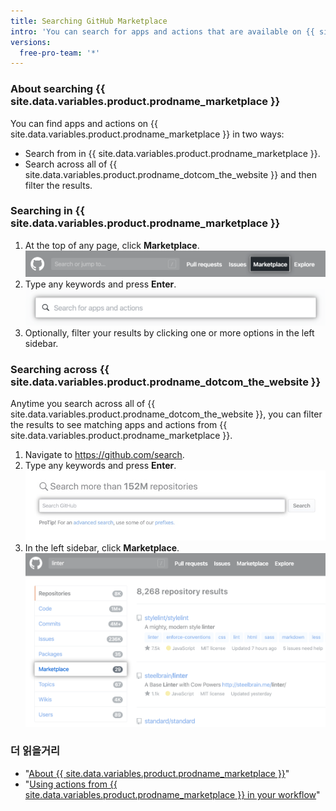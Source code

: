 ```yaml
---
title: Searching GitHub Marketplace
intro: 'You can search for apps and actions that are available on {{ site.data.variables.product.prodname_marketplace }}.'
versions:
  free-pro-team: '*'
---
```


### About searching {{ site.data.variables.product.prodname_marketplace }}

You can find apps and actions on {{ site.data.variables.product.prodname_marketplace }} in two ways:

- Search from in {{ site.data.variables.product.prodname_marketplace }}.
- Search across all of {{ site.data.variables.product.prodname_dotcom_the_website }} and then filter the results.

### Searching in {{ site.data.variables.product.prodname_marketplace }}

1. At the top of any page, click **Marketplace**. ![Marketplace link](/assets/images/help/search/marketplace-link.png)
2. Type any keywords and press **Enter**. ![Search for linter on {{ site.data.variables.product.prodname_marketplace }}](/assets/images/help/search/marketplace-apps-and-actions-search-field.png)
3. Optionally, filter your results by clicking one or more options in the left sidebar.

### Searching across {{ site.data.variables.product.prodname_dotcom_the_website }}

Anytime you search across all of {{ site.data.variables.product.prodname_dotcom_the_website }}, you can filter the results to see matching apps and actions from {{ site.data.variables.product.prodname_marketplace }}.

1. Navigate to https://github.com/search.
2. Type any keywords and press **Enter**. ![search field](/assets/images/help/search/search-field.png)
3. In the left sidebar, click **Marketplace**. ![Search results for linter with Marketplace side-menu option highlighted](/assets/images/help/search/marketplace-left-side-navigation.png)

### 더 읽을거리

- "[About {{ site.data.variables.product.prodname_marketplace }}](/github/customizing-your-github-workflow/about-github-marketplace)"
- "[Using actions from {{ site.data.variables.product.prodname_marketplace }} in your workflow](/actions/automating-your-workflow-with-github-actions/using-actions-from-github-marketplace-in-your-workflow)"
